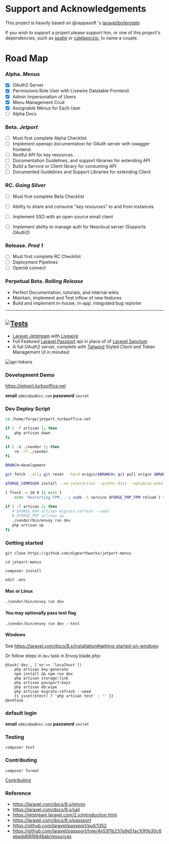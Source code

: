 # Support and Acknowledgements

This project is heavily based on @rappasoft 's [laravel/boilerplate](https://github.com/rappasoft/laravel-boilerplate)

If you wish to support a project please support him, or one of this project's dependencies, such as [spatie](https://github.com/spatie/laravel-permission) or [calebporzio](https://github.com/livewire/livewire), to name a couple.

# Road Map

### Alpha. *Menus*

- [x] OAuth2 Server
- [x] Permissions Role User with Livewire Datatable Frontend.
- [x] Admin Impersonation of Users
- [x] Menu Management Crud
- [x] Assignable Menus for Each User
- [ ] Alpha Docs

### Beta. *Jetport*
- [ ] Must first complete Alpha Checklist
- [ ] Implement openapi documentation for OAuth server with swagger frontend.
- [ ] Restful API for key resources.
- [ ] Documentation Guidelines, and support libraries for extending API
- [ ] Build a Service or Client library for consuming API
- [ ] Documented Guidelines and Support Libraries for extending Client

### RC. *Going Silver*
- [ ] Must first complete Beta Checklist
- [ ] Ability to share and consume "*key resourses*" to and from instances
- [ ] Implement SSO with an open source email client
- [ ] Implement ability to manage auth for Nexcloud server (Supports OAuth2)  


### Release. *Prod 1*
- [ ] Must first complete RC Checklist
- [ ] Deployment Pipelines
- [ ] Openid connect 

### Perpetual Beta. *Rolling Release*

- Perfect Documentation, tutorials, and internal wikis
- Maintain, Implement and Test inflow of new features
- Build and implement in-house, in-app, integrated bug reporter





----
[![Tests](https://github.com/digearthworks/jetport-menus/workflows/Tests/badge.svg?branch=main)](https://github.com/digearthworks/jetport-menus/actions/workflows/main.yml)
----

 - [Laravel Jetstream](https://jetstream.laravel.com/2.x/introduction.html) with [Livewire](https://github.com/livewire/livewire)
 - Full Featured [Laravel Passport](https://github.com/laravel/passport) api in place of of [Laravel Sanctum](https://github.com/laravel/sanctum)
 - A full OAuth2 server, complete with [Tailwind](https://tailwindcss.com/) Styled Client and Token Management UI in minutes!

![api-tokens](https://user-images.githubusercontent.com/47095624/118184596-89878f00-b409-11eb-84b9-dc61b7e5e5a6.png)

### Development Demo 

https://jetport.turbooffice.net

**email** `admin@admin.com` **password** `secret`

### Dev Deploy Script
```bash
cd /home/forge/jetport.turbooffice.net

if [ -f artisan ]; then
    php artisan down
fi

if [ -d ./vendor ]; then
    rm -rf ./vendor
fi

BRANCH=development 

git fetch --all; git reset --hard origin/$BRANCH; git pull origin $BRANCH ; 

$FORGE_COMPOSER install --no-interaction --prefer-dist --optimize-autoloader

( flock -w 10 9 || exit 1
    echo 'Restarting FPM...'; sudo -S service $FORGE_PHP_FPM reload ) 9>/tmp/fpmlock

if [ -f artisan ]; then
   # $FORGE_PHP artisan migrate:refresh --seed
   # $FORGE_PHP artisan up
   ./vendor/bin/envoy run dev
   php artisan up
fi
```

### Getting started

```
git clone https://github.com/digearthworks/jetport-menus
```

```
cd jetport-menus
```
```
composer install
```

```
edit .env
```
#### Mac or Linux
```
./vendor/bin/envoy run dev
```

#### You may optionally pass test flag

```
./vendor/bin/envoy run dev --test
```
#### Windows

See https://laravel.com/docs/8.x/installation#getting-started-on-windows

Or follow steps in `dev` task in Envoy.blade.php:

```blade
@task('dev', ['on'=> 'localhost'])
    php artisan key:generate
    npm install && npm run dev
    php artisan storage:link
    php artisan passport:keys
    php artisan db:wipe
    php artisan migrate:refresh --seed
    {{ isset($test) ? 'php artisan test' : '' }}
@endtask
```
### default login

**email** `admin@admin.com`
**password** `secret`

### Testing

```
composer test
```

### Contributing

```
composer format
```
[Contributing](https://github.com/digearthworks/laravel-jetport/blob/main/.github/CONTRIBUTING.md)

### Reference
- https://laravel.com/docs/8.x/envoy
- https://laravel.com/docs/8.x/sail
- https://jetstream.laravel.com/2.x/introduction.html
- https://laravel.com/docs/8.x/passport
- https://github.com/laravel/passport/pull/1352
- https://github.com/laravel/passport/tree/4e53f1b237a9e51ac10f0b30c6ebedd68f6848ab/resources




